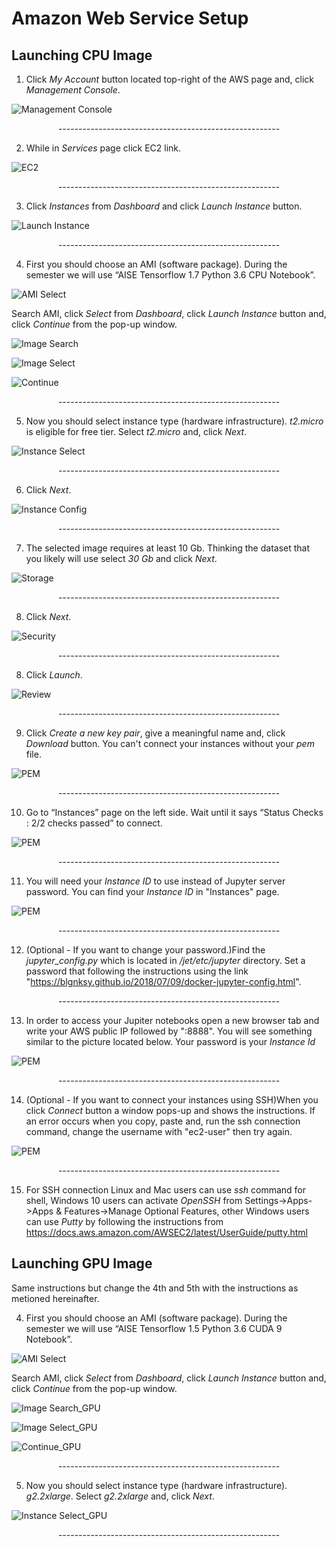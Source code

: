 # Amazon Web Service Setup

## Launching CPU Image

1. Click _My Account_ button located top-right of the AWS  page and, click _Management Console_.

![Management Console](/assets/AWS_Setup_F_18/001_Open_Management_Console.png?raw=true)

<p align='center'>-------------------------------------------------------</p>


2. While in _Services_ page click EC2 link.

![EC2](/assets/AWS_Setup_F_18/002_Open_EC2.png?raw=true)

<p align='center'>-------------------------------------------------------</p>


3. Click _Instances_ from _Dashboard_ and click _Launch Instance_ button.

![Launch Instance](/assets/AWS_Setup_F_18/003_Instances.png?raw=true)

<p align='center'>-------------------------------------------------------</p>


4. First you should choose an AMI (software package). During the semester we will use “AISE Tensorflow 1.7 Python 3.6 CPU Notebook”. 

![AMI Select](/assets/AWS_Setup_F_18/004_Instances_2.png?raw=true)

Search AMI, click _Select_ from _Dashboard_, click _Launch Instance_ button and, click _Continue_ from the pop-up window.

![Image Search](/assets/AWS_Setup_F_18/005_AISE_IMage_Search.png?raw=true)

![Image Select](/assets/AWS_Setup_F_18/006_AISE_Image_select.png?raw=true)

![Continue](/assets/AWS_Setup_F_18/007_AISE_Image_Continue.png?raw=true)

<p align='center'>-------------------------------------------------------</p>


5. Now you should select instance type (hardware infrastructure). _t2.micro_ is eligible for free tier. Select _t2.micro_ and, click _Next_.

![Instance Select](/assets/AWS_Setup_F_18/008_Instance_Select.png)

<p align='center'>-------------------------------------------------------</p>


6. Click _Next_.

![Instance Config](/assets/AWS_Setup_F_18/010_Configure_Instance.png)

<p align='center'>-------------------------------------------------------</p>


7. The selected image requires at least 10 Gb. Thinking the dataset that you likely will use select _30 Gb_ and click _Next_.

![Storage](/assets/AWS_Setup_F_18/009_Storage.png)

<p align='center'>-------------------------------------------------------</p>


8. Click _Next_.

![Security](/assets/AWS_Setup_F_18/011_Security.png)

<p align='center'>-------------------------------------------------------</p>


8. Click _Launch_.

![Review](/assets/AWS_Setup_F_18/012_Review.png)

<p align='center'>-------------------------------------------------------</p>

9. Click _Create a new key pair_, give a meaningful name and, click _Download_ button. You can't connect your instances without your _pem_ file.

![PEM](/assets/AWS_Setup_F_18/013_Pem.png)

<p align='center'>-------------------------------------------------------</p>


10. Go to “Instances” page on the left side. Wait until it says “Status Checks : 2/2 checks passed” to connect.

![PEM](/assets/AWS_Setup_F_18/014_Start.png)

<p align='center'>-------------------------------------------------------</p>

11. You will need your _Instance ID_ to use instead of Jupyter server password. You can find your _Instance ID_  in "Instances" page. 

![PEM](/assets/AWS_Setup_F_18/014_Start.png)

<p align='center'>-------------------------------------------------------</p>

12. (Optional - If you want to change your password.)Find the _jupyter_config.py_ which is located in _/jet/etc/jupyter_ directory. Set a password that following the instructions using the link "https://blgnksy.github.io/2018/07/09/docker-jupyter-config.html".  

<p align='center'>-------------------------------------------------------</p>

13. In order to access your Jupiter notebooks open a new browser tab and write your AWS public IP followed by ":8888". You will see something similar to the picture located below. Your password is your _Instance Id_

![PEM](/assets/AWS_Setup_F_18/017_jupy.png)

<p align='center'>-------------------------------------------------------</p>

14. (Optional - If you want to connect your instances using SSH)When you click _Connect_ button a window pops-up and shows the instructions. If an error occurs  when you copy, paste and, run the ssh connection command, change the username with "ec2-user" then try again.

![PEM](/assets/AWS_Setup_F_18/015_Connect.png)

<p align='center'>-------------------------------------------------------</p>

15.  For SSH connection Linux and Mac users can use _ssh_ command for shell, Windows 10 users can activate _OpenSSH_ from Settings->Apps->Apps & Features->Manage Optional Features, other Windows users can use _Putty_ by following the instructions from https://docs.aws.amazon.com/AWSEC2/latest/UserGuide/putty.html 

## Launching GPU Image

Same instructions but change the 4th and 5th with the instructions as metioned hereinafter.

4. First you should choose an AMI (software package). During the semester we will use “AISE Tensorflow 1.5 Python 3.6 CUDA 9 Notebook”. 

![AMI Select](/assets/AWS_Setup_F_18/004_Instances_2.png?raw=true)

Search AMI, click _Select_ from _Dashboard_, click _Launch Instance_ button and, click _Continue_ from the pop-up window.

![Image Search_GPU](/assets/AWS_Setup_F_18/005_AISE_IMage_Search_gpu.png?raw=true)

![Image Select_GPU](/assets/AWS_Setup_F_18/006_AISE_Image_select_gpu.png?raw=true)

![Continue_GPU](/assets/AWS_Setup_F_18/007_AISE_Image_Continue_gpu.png?raw=true)

<p align='center'>-------------------------------------------------------</p>


5. Now you should select instance type (hardware infrastructure). _g2.2xlarge_. Select _g2.2xlarge_ and, click _Next_.

![Instance Select_GPU](/assets/AWS_Setup_F_18/008_Instance_Select_gpu.png)

<p align='center'>-------------------------------------------------------</p>
